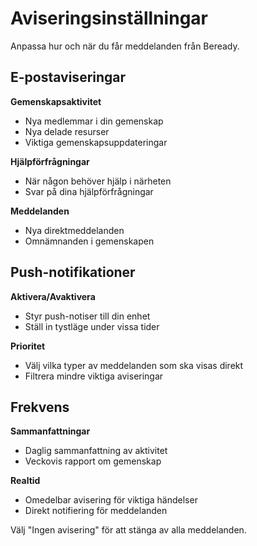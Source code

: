 # Aviseringsinställningar

Anpassa hur och när du får meddelanden från Beready.

## E-postaviseringar

**Gemenskapsaktivitet**
- Nya medlemmar i din gemenskap
- Nya delade resurser
- Viktiga gemenskapsuppdateringar

**Hjälpförfrågningar**
- När någon behöver hjälp i närheten
- Svar på dina hjälpförfrågningar

**Meddelanden**
- Nya direktmeddelanden
- Omnämnanden i gemenskapen

## Push-notifikationer

**Aktivera/Avaktivera**
- Styr push-notiser till din enhet
- Ställ in tystläge under vissa tider

**Prioritet**
- Välj vilka typer av meddelanden som ska visas direkt
- Filtrera mindre viktiga aviseringar

## Frekvens

**Sammanfattningar**
- Daglig sammanfattning av aktivitet
- Veckovis rapport om gemenskap

**Realtid**
- Omedelbar avisering för viktiga händelser
- Direkt notifiering för meddelanden

Välj "Ingen avisering" för att stänga av alla meddelanden.
